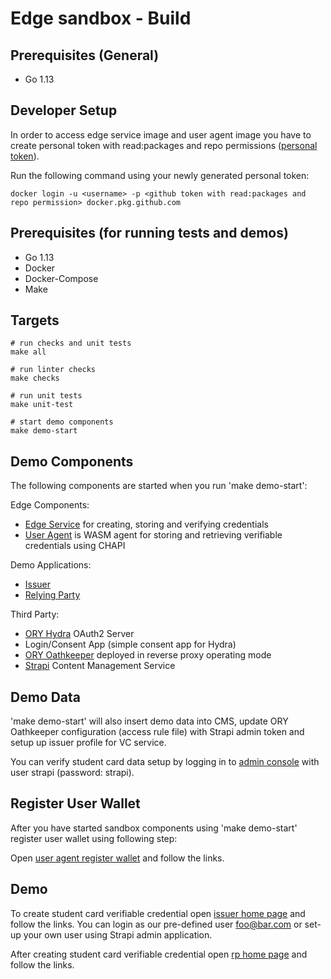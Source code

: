 # Edge sandbox - Build

## Prerequisites (General)
- Go 1.13

## Developer Setup
In order to access edge service image and user agent image you have to create personal token with read:packages and repo permissions ([personal token](https://help.github.com/en/github/authenticating-to-github/creating-a-personal-access-token-for-the-command-line)).
 
Run the following command using your newly generated personal token:

```
docker login -u <username> -p <github token with read:packages and repo permission> docker.pkg.github.com
```

## Prerequisites (for running tests and demos)
- Go 1.13
- Docker
- Docker-Compose
- Make

## Targets
```
# run checks and unit tests
make all

# run linter checks
make checks

# run unit tests
make unit-test

# start demo components
make demo-start
```

## Demo Components	

The following components are started when you run 'make demo-start':

Edge Components:
- [Edge Service](https://github.com/trustbloc/edge-service) for creating, storing and verifying credentials
- [User Agent](https://github.com/trustbloc/edge-agent/tree/master/cmd/user-agent) is WASM agent for storing and retrieving verifiable credentials using CHAPI

Demo Applications:
- [Issuer](https://github.com/trustbloc/edge-sandbox/docs/issuer/README.md)
- [Relying Party](https://github.com/trustbloc/edge-sandbox/docs/rp/README.md)

Third Party:
- [ORY Hydra](https://www.ory.sh/docs/hydra/) OAuth2 Server 
- Login/Consent App (simple consent app for Hydra)
- [ORY Oathkeeper](https://www.ory.sh/docs/oathkeeper/#reverse-proxy) deployed in reverse proxy operating mode
- [Strapi](https://strapi.io/documentation/3.0.0-beta.x/getting-started/introduction.html) Content Management Service


## Demo Data

'make demo-start' will also insert demo data into CMS, update ORY Oathkeeper configuration (access rule file) with Strapi admin token and setup up issuer profile for VC service.

You can verify student card data setup by logging in to [admin console](http://localhost:1337/admin) with user strapi (password: strapi).

## Register User Wallet

After you have started sandbox components using 'make demo-start' register user wallet using following step:

Open [user agent register wallet](https://127.0.0.1:8091/RegisterWallet) and follow the links.

## Demo

To create student card verifiable credential open [issuer home page](https://127.0.0.1:5556/) and follow the links. You can login as our pre-defined user foo@bar.com or set-up your own user using Strapi admin application.

After creating student card verifiable credential open [rp home page](https://127.0.0.1:5557/) and follow the links.
